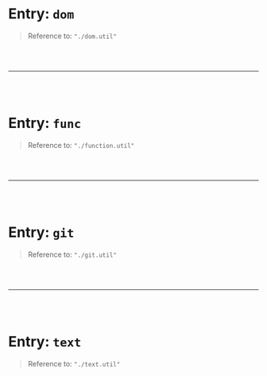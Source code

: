 # Entry: `dom`

> Reference to: `"./dom.util"`

    
<br/>
<br/>



---


<br/>
<br/>

# Entry: `func`

> Reference to: `"./function.util"`

    
<br/>
<br/>



---


<br/>
<br/>

# Entry: `git`

> Reference to: `"./git.util"`

    
<br/>
<br/>



---


<br/>
<br/>

# Entry: `text`

> Reference to: `"./text.util"`

    